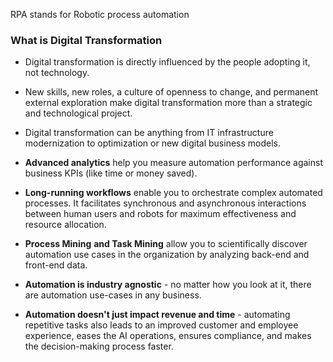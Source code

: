 RPA stands for Robotic process automation



### What is Digital Transformation
- Digital transformation is directly influenced by the people adopting it, not technology.
- New skills, new roles, a culture of openness to change, and permanent external exploration make digital transformation more than a strategic and technological project.

- Digital transformation can be anything from IT infrastructure modernization to optimization or new digital business models.
- **Advanced analytics** help you measure automation performance against business KPIs (like time or money saved).
- **Long-running workflows** enable you to orchestrate complex automated processes. It facilitates synchronous and asynchronous interactions between human users and robots for maximum effectiveness and resource allocation.
- **Process Mining** **and Task Mining** allow you to scientifically discover automation use cases in the organization by analyzing back-end and front-end data.

-   **Automation is industry agnostic** - no matter how you look at it, there are automation use-cases in any business.
-   **Automation doesn't just impact revenue and time** - automating repetitive tasks also leads to an improved customer and employee experience, eases the AI operations, ensures compliance, and makes the decision-making process faster.